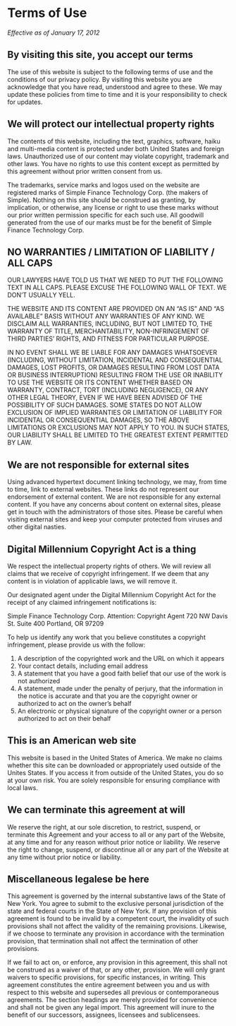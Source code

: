 # Terms of Use

*Effective as of January 17, 2012*

## By visiting this site, you accept our terms

The use of this website is subject to the following terms of use and the conditions of our privacy policy. By visiting this website you are acknowledge that you have read, understood and agree to these. We may update these policies from time to time and it is your responsibility to check for updates.

## We will protect our intellectual property rights

The contents of this website, including the text, graphics, software, haiku and multi-media content is protected under both United States and foreign laws. Unauthorized use of our content may violate copyright, trademark and other laws. You have no rights to use this content except as permitted by this agreement without prior written consent from us.

The trademarks, service marks and logos used on the website are registered marks of Simple Finance Technology Corp. (the makers of Simple). Nothing on this site should be construed as granting, by implication, or otherwise, any license or right to use these marks without our prior written permission specific for each such use. All goodwill generated from the use of our marks must be for the benefit of Simple Finance Technology Corp.

## NO WARRANTIES / LIMITATION OF LIABILITY / ALL CAPS

OUR LAWYERS HAVE TOLD US THAT WE NEED TO PUT THE FOLLOWING TEXT IN ALL CAPS. PLEASE EXCUSE THE FOLLOWING WALL OF TEXT. WE DON’T USUALLY YELL.

THE WEBSITE AND ITS CONTENT ARE PROVIDED ON AN “AS IS” AND “AS AVAILABLE” BASIS WITHOUT ANY WARRANTIES OF ANY KIND. WE DISCLAIM ALL WARRANTIES, INCLUDING, BUT NOT LIMITED TO, THE WARRANTY OF TITLE, MERCHANTABILITY, NON-INFRINGEMENT OF THIRD PARTIES’ RIGHTS, AND FITNESS FOR PARTICULAR PURPOSE.

IN NO EVENT SHALL WE BE LIABLE FOR ANY DAMAGES WHATSOEVER (INCLUDING, WITHOUT LIMITATION, INCIDENTAL AND CONSEQUENTIAL DAMAGES, LOST PROFITS, OR DAMAGES RESULTING FROM LOST DATA OR BUSINESS INTERRUPTION) RESULTING FROM THE USE OR INABILITY TO USE THE WEBSITE OR ITS CONTENT WHETHER BASED ON WARRANTY, CONTRACT, TORT (INCLUDING NEGLIGENCE), OR ANY OTHER LEGAL THEORY, EVEN IF WE HAVE BEEN ADVISED OF THE POSSIBILITY OF SUCH DAMAGES. SOME STATES DO NOT ALLOW EXCLUSION OF IMPLIED WARRANTIES OR LIMITATION OF LIABILITY FOR INCIDENTAL OR CONSEQUENTIAL DAMAGES, SO THE ABOVE LIMITATIONS OR EXCLUSIONS MAY NOT APPLY TO YOU. IN SUCH STATES, OUR LIABILITY SHALL BE LIMITED TO THE GREATEST EXTENT PERMITTED BY LAW.

## We are not responsible for external sites

Using advanced hypertext document linking technology, we may, from time to time, link to external websites. These links do not represent our endorsement of external content. We are not responsible for any external content. If you have any concerns about content on external sites, please get in touch with the administrators of those sites. Please be careful when visiting external sites and keep your computer protected from viruses and other digital nasties.

## Digital Millennium Copyright Act is a thing

We respect the intellectual property rights of others. We will review all claims that we receive of copyright infringement. If we deem that any content is in violation of applicable laws, we will remove it.

Our designated agent under the Digital Millennium Copyright Act for the receipt of any claimed infringement notifications is:

Simple Finance Technology Corp.
Attention: Copyright Agent
720 NW Davis St. Suite 400 Portland, OR 97209

To help us identify any work that you believe constitutes a copyright infringement, please provide us with the follow:

1. A description of the copyrighted work and the URL on which it appears
2. Your contact details, including email address
3. A statement that you have a good faith belief that our use of the work is not authorized
4. A statement, made under the penalty of perjury, that the information in the notice is accurate and that you are the copyright owner or authorized to act on the owner’s behalf
5. An electronic or physical signature of the copyright owner or a person authorized to act on their behalf

## This is an American web site

This website is based in the United States of America. We make no claims whether this site can be downloaded or appropriately used outside of the Unites States. If you access it from outside of the United States, you do so at your own risk. You are solely responsible for ensuring compliance with local laws.

## We can terminate this agreement at will

We reserve the right, at our sole discretion, to restrict, suspend, or terminate this Agreement and your access to all or any part of the Website, at any time and for any reason without prior notice or liability. We reserve the right to change, suspend, or discontinue all or any part of the Website at any time without prior notice or liability.

## Miscellaneous legalese be here

This agreement is governed by the internal substantive laws of the State of New York. You agree to submit to the exclusive personal jurisdiction of the state and federal courts in the State of New York. If any provision of this agreement is found to be invalid by a competent court, the invalidity of such provisions shall not affect the validity of the remaining provisions. Likewise, if we choose to terminate any provision in accordance with the termination provision, that termination shall not affect the termination of other provisions.

If we fail to act on, or enforce, any provision in this agreement, this shall not be construed as a waiver of that, or any other, provision. We will only grant waivers to specific provisions, for specific instances, in writing. This agreement constitutes the entire agreement between you and us with respect to this website and supersedes all previous or contemporaneous agreements. The section headings are merely provided for convenience and shall not be given any legal import. This agreement will inure to the benefit of our successors, assignees, licensees and sublicensees.